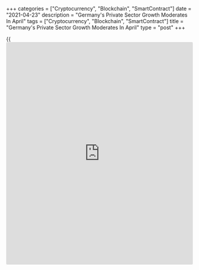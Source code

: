 +++
categories = ["Cryptocurrency", "Blockchain", "SmartContract"]
date = "2021-04-23"
description = "Germany's Private Sector Growth Moderates In April"
tags = ["Cryptocurrency", "Blockchain", "SmartContract"]
title = "Germany's Private Sector Growth Moderates In April"
type = "post"
+++

{{<iframe id="large-banner" src="https://www.bounty.group/#slide=6.0" width="100%" height="600" scrolling="no" style="border: 0px solid rgb(216, 221, 230); border-radius: 3px;">}}

Germany's private sector growth moderated in April with services
activity stalling and the upturn in manufacturing production partly held
back by supply shortages, flash survey data from IHS Markit showed on
Friday.

The composite output index dropped more-than-expected to 56.0 in April
from 57.3 in March. The expected score was 56.8.

Business activity across the service sector stalled in April as
companies cited the impact of the pandemic and stricter lockdown
measures.

The flash services Purchasing Managers' Index came in at 50.1 in April,
down from 51.5 a month ago and expectations of 50.8.

The manufacturing PMI fell to 66.4 from 66.6 in the previous month.
Economists had forecast the index to decline to 65.8.

For comments and feedback [contact](https://www.playgroundfx.com/contact/): editorial@rtt[news](https://www.letsplayfx.com/blog/forex-news-website/).com

[Economic News][1]

 **What parts of the world are seeing the best (and worst) economic
performances lately? Click[here][2] to check out our [Econ Scorecard][2]
and find out! See up-to-the-moment [ranking](https://www.playgroundfx.com/blog/crypto-exchange-ranking/)s for the best and worst
performers in [GDP][3], [unemployment rate][4], [inflation][2] and much
more.**

   1. www.rtt[news](https://www.letsplayfx.com/blog/forex-news-website/).com/Content/EconomicNews.aspx
   2. www.rtt[news](https://www.letsplayfx.com/blog/forex-news-website/).com/economic-scorecard/world-rank/CPI/highest-performance.aspx
   3. www.rtt[news](https://www.letsplayfx.com/blog/forex-news-website/).com/economic-scorecard/world-rank/GDP/highest-performance.aspx
   4. www.rtt[news](https://www.letsplayfx.com/blog/forex-news-website/).com/economic-scorecard/world-rank/unemployment-rate/lowest-performance.aspx